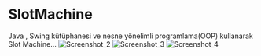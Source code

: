 # SlotMachine
Java , Swing kütüphanesi ve nesne yönelimli programlama(OOP) kullanarak Slot Machine...
![Screenshot_2](https://user-images.githubusercontent.com/41691766/108270062-f62f1c80-717f-11eb-937a-069e86c4f63b.png)
![Screenshot_3](https://user-images.githubusercontent.com/41691766/108270068-f6c7b300-717f-11eb-9e72-66104c7c1de6.png)
![Screenshot_4](https://user-images.githubusercontent.com/41691766/108270070-f6c7b300-717f-11eb-8654-b382457dacc4.png)
